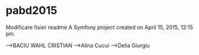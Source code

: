 pabd2015
========
Modificare fisier readme
A Symfony project created on April 15, 2015, 12:15 pm.

-->BACIU WAHL CRISTIAN
-->Alina Cucui
-->Delia Giurgiu
